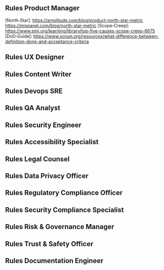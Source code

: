## Rules Product Manager
[Lean‑SM]: https://hbr.org/2013/05/why-the-lean-start-up-changes-everything
[INVEST]: https://www.agilealliance.org/glossary/invest/
[Job‑Story]: https://medium.com/the-job-to-be-done/af7cdee10c27
[ODI]: https://strategyn.com/outcome-driven-innovation-process/
[North‑Star]: https://amplitude.com/blog/product-north-star-metric https://mixpanel.com/blog/north-star-metric
[Scope‑Creep]: https://www.pmi.org/learning/library/top-five-causes-scope-creep-6675
[DoD‑Guide]: https://www.scrum.org/resources/what-difference-between-definition-done-and-acceptance-criteria

## Rules UX Designer
[WCAG22]: https://www.w3.org/WAI/WCAG22/
[Nielsen10]: https://www.nngroup.com/articles/ten-usability-heuristics/
[HicksLaw]: https://www.interaction-design.org/literature/topics/hick-s-law
[FittsLaw]: https://uxplanet.org/breaking-down-fitts-law-for-ux-designers-542cabb48f9
[Gestalt]: https://www.smashingmagazine.com/2014/03/design-principles-visual-perception-and-the-principles-of-gestalt/
[Responsive]: https://developers.google.com/web/fundamentals/design-and-ux/responsive/
[Material]: https://m2.material.io/design/guidelines-overview
[AppleHIG]: https://developer.apple.com/design/human-interface-guidelines/
[CogLoad]: https://bootcamp.uxdesign.cc/what-is-cognitive-load-in-ux-ff068fb8c44d
[Inclusive]: https://inclusive.microsoft.design/

## Rules Content Writer
[Flesch]: https://readable.com/readability/flesch-reading-ease-flesch-kincaid-grade-level/
[PlainLang]: https://www.plainlanguage.gov/guidelines/
[Microcopy]: https://uxdesign.cc/a-mini-guide-to-microcopy-55496469f03b
[Inclusive]: https://learn.microsoft.com/en-us/style-guide/bias-free-communication
[AIDA]: https://marketingexamples.com/brand/tesla
[SEO‑Moz]: https://moz.com/seo-audit-checklist
[HelpfulContent]: https://developers.google.com/search/docs/fundamentals/creating-helpful-content
[ErrorGuides]: https://www.nngroup.com/articles/error-message-guidelines/
[ProgDisclosure]: https://www.interaction-design.org/literature/topics/progressive-disclosure
[GradeCDC]: https://www.cdc.gov/ccindex/tool/index-different.html
[AltText]: https://webaim.org/techniques/alttext/

## Rules Devops SRE
[ToilDef]: https://sre.google/sre-book/service-level-objectives/#eliminating-toil
[ErrBudget]: https://www.wired.com/story/what-is-an-error-budget/
[DORA]: https://dora.dev
[AWSRel]: https://docs.aws.amazon.com/wellarchitected/latest/reliability-pillar/
[AzureCI]: https://learn.microsoft.com/azure/devops/pipelines/repos/rollback
[K8sReady]: https://kubernetes.io/docs/setup/production-environment/
[Chaos]: https://principlesofchaos.org
[SLO]: https://sre.google/workbook/implement-service-level-objective/
[RPO]: https://www.ibm.com/docs/en/spectrum-protect/backup-recovery-rpo-rto
[Postmortem]: https://www.pagerduty.com/blog/blameless-post-mortems/
[OTel]: https://opentelemetry.io/docs/
[DockerTop10]: https://owasp.org/www-project-docker-top-ten/
[Snyk]: https://snyk.io/docs/container-vulnerability-scanner/
[PromRules]: https://prometheus.io/docs/practices/alerting/
[GitOps]: https://opengitops.dev

## Rules QA Analyst
[TestPyramid]: https://martinfowler.com/articles/practical-test-pyramid.html
[ISO25010]: https://www.iso.org/standard/35733.html
[NISTPerf]: https://csrc.nist.gov/pubs/sp/800/55/r2/iwd
[Cypress]: https://docs.cypress.io/app/core-concepts/best-practices
[Selenium]: https://www.selenium.dev/documentation/test_practices/encouraged/
[ShiftLeft]: https://www.dynatrace.com/news/blog/what-is-shift-left-and-what-is-shift-right/
[TestCharter]: https://www.ministryoftesting.com/software-testing-glossary/test-charters
[OWASPAPI]: https://owasp.org/www-project-api-security/
[Axe]: https://dequeuniversity.com/rules/axe/
[SonarCoverage]: https://community.sonarsource.com/t/sonarcloud-how-to-change-code-coverage-ratio-from-default-of-80/70988

## Rules Security Engineer
[OWASPTop10]: https://owasp.org/Top10/
[NISTCSF]: https://www.nist.gov/cyberframework
[ATTACK]: https://attack.mitre.org/
[CISBench]: https://www.cisecurity.org/cis-benchmarks
[ISO27001]: https://committee.iso.org/files/live/sites/jtc1sc27/files/resources/ISO-IECJTC1-SC27-WG1_N3297_Auditing%20Practices%20Note%20-%20Annex%20A.pdf
[SANSCWE]: https://www.sans.org/top25-software-errors/
[CVSS31]: https://www.first.org/cvss/v3-1/specification-document
[STRIDE]: https://learn.microsoft.com/azure/security/develop/threat-modeling-tool-threats
[NVD]: https://nvd.nist.gov/vuln-metrics/cvss
[AES256]: https://nvlpubs.nist.gov/nistpubs/fips/nist.fips.197.pdf
[ASVS]: https://owasp.org/www-project-application-security-verification-standard/
[Log4Shell]: https://www.cisa.gov/news-events/news/apache-log4j-vulnerability-guidance
[SecureCoding]: https://owasp.org/www-project-secure-coding-practices-quick-reference-guide/
[PCIDSS4]: https://blog.pcisecuritystandards.org/updated-pci-dss-v4.0-timeline
[NIST80063]: https://pages.nist.gov/800-63-3/sp800-63b.html

## Rules Accessibility Specialist
[WCAG22]: https://www.w3.org/WAI/WCAG22/Understanding/
[ADAWeb]: https://www.ada.gov/resources/web-guidance/
[Sect508]: https://www.section508.gov/manage/program-roadmap/
[COGA]: https://www.w3.org/WAI/about/groups/task-forces/coga/
[EN301549]: https://www.etsi.org/human-factors-accessibility/en-301-549-v3-the-harmonized-european-standard-for-ict-accessibility
[ARIA‑APG]: https://www.w3.org/TR/wai-aria-practices-1.2/
[ARIAIntro]: https://webaim.org/techniques/aria/
[Contrast]: https://www.w3.org/TR/WCAG20-TECHS/G18.html
[NVDA]: https://download.nvaccess.org/releases/2021.2/documentation/keyCommands.html
[Axe]: https://www.deque.com/axe/
[Inclusive]: https://inclusive.microsoft.design/
[UKGov]: https://www.gov.uk/service-manual/helping-people-to-use-your-service/making-your-service-accessible-an-introduction

## Rules Legal Counsel
[TOS-Tpl]: https://www.termsfeed.com/blog/sample-saas-terms-conditions-template/
[DPA-Tpl]: https://gdpr.eu/data-processing-agreement/
[USPTO]: https://www.uspto.gov/trademarks/basics
[DMCA512]: https://www.copyright.gov/512/
[FTC-Disclose]: https://www.ftc.gov/system/files/documents/plain-language/bus41-dot-com-disclosures-information-about-online-advertising.pdf
[OSSLic]: https://opensource.com/article/21/3/test-cases-open-source-licenses
[CCPA]: https://oag.ca.gov/privacy/ccpa
[APP]: https://www.oaic.gov.au/privacy/australian-privacy-principles
[DSA]: https://digital-strategy.ec.europa.eu/en/policies/dsa-brings-transparency
[COPPA]: https://www.ftc.gov/business-guidance/resources/complying-coppa-frequently-asked-questions
[IPBasics]: https://www.investopedia.com/articles/investing/111014/patents-trademarks-and-copyrights-basics.asp

## Rules Data Privacy Officer
[GDPR]: https://eur-lex.europa.eu/eli/reg/2016/679/oj
[RoPA]: https://gdpr-info.eu/art-30-gdpr/
[UK‑GDPR]: https://ico.org.uk/for-organisations/dpo/
[CCPA]: https://oag.ca.gov/privacy/ccpa
[APP]: https://www.oaic.gov.au/privacy/australian-privacy-principles
[PECR]: https://ico.org.uk/for-organisations/direct-marketing-and-pecr/
[DPIA]: https://edpb.europa.eu/data-protection-impact-assessment_en
[SCC2021]: https://ec.europa.eu/info/system/files/1_en_act_part1_v5_0.pdf
[SchremsII]: https://edpb.europa.eu/schrems-ii-supplementary-measures_en
[AgeCode]: https://ico.org.uk/for-organisations/childrens-code/

## Rules Regulatory Compliance Officer
[PECR]: https://ico.org.uk/for-organisations/direct-marketing-and-pecr/
[ePrivacy]: https://eur-lex.europa.eu/legal-content/EN/TXT/?uri=CELEX%3A32002L0058
[CAN‑SPAM]: https://www.ftc.gov/business-guidance/resources/can-spam-act-compliance-guide-business
[ADAWeb]: https://www.ada.gov/resources/web-guidance/
[COPPA]: https://www.ftc.gov/business-guidance/resources/complying-coppa-frequently-asked-questions
[EU‑CRD]: https://eur-lex.europa.eu/legal-content/EN/TXT/?uri=CELEX:32011L0083
[UK‑CRA]: https://www.legislation.gov.uk/ukpga/2015/15/contents/enacted
[FTC‑Ads]: https://www.ftc.gov/business-guidance/advertising-marketing/endorsements
[CA‑ARL]: https://oag.ca.gov/privacy/autorenewal
[AU‑Spam]: https://www.acma.gov.au/spam
[AgeCode]: https://ico.org.uk/for-organisations/childrens-code/
[TruthAds]: https://www.ftc.gov/business-guidance/resources/truth-advertising

## Rules Security Compliance Specialist
[SOC2]: https://www.aicpa-cima.com/resources/download/2017-trust-services-criteria-with-revised-points-of-focus-2022
[ISO27001]: https://www.iso.org/standard/27001
[NIST80053]: https://csrc.nist.gov/pubs/sp/800/53/r5/upd1/final
[AWS‑Evidence]: https://docs.aws.amazon.com/audit-manager/latest/userguide/how-evidence-is-collected.html
[GDPR‑72h]: https://gdpr-info.eu/art-33-gdpr/
[CA‑Breach]: https://oag.ca.gov/privacy/databreach/reporting
[HIPAA‑60d]: https://www.hhs.gov/hipaa/for-professionals/breach-notification/index.html
[NIST80061]: https://nvlpubs.nist.gov/nistpubs/specialpublications/nist.sp.800-61r2.pdf
[Sentinel]: https://developer.hashicorp.com/sentinel/docs/concepts/policy-as-code
[CIS‑Controls]: https://www.cisecurity.org/controls/v8
[SOC2‑TypeII]: https://www.auditboard.com/blog/soc-2-framework-guide-the-complete-introduction/

## Rules Risk & Governance Manager
[ISO31000]: https://www.iso.org/standard/65694.html
[COSO-ERM]: https://www.coso.org/guidance-erm
[NIST80030]: https://csrc.nist.gov/pubs/sp/800/30/r1/final
[FAIR]: https://www.fairinstitute.org/
[ISO22301]: https://www.iso.org/standard/75106.html
[Retention]: https://ico.org.uk/for-organisations/uk-gdpr-guidance-and-resources/accountability-and-governance/accountability-framework/records-management-and-security/retention-schedule/
[RACI]: https://www.pmi.org/learning/library/best-practices-managing-people-quality-management-7012
[ENISA]: https://www.enisa.europa.eu/publications/enisa-threat-landscape-2024
[KRI]: https://www.risk.net/definition/key-risk-indicators-kris
[BIA]: https://www.ready.gov/sites/default/files/2020-07/business-impact-analysis-worksheet.pdf

## Rules Trust & Safety Officer
[TSPA]: https://www.tspa.info/
[DSA-Q&A]: https://ec.europa.eu/commission/presscorner/detail/en/QANDA_20_2348
[YTStrike]: https://support.google.com/youtube/answer/2802032
[BowTie]: https://www.bowtiexp.com/uk
[FOSTA]: https://www.congress.gov/bill/115th-congress/house-bill/1865/text
[PhotoDNA]: https://www.microsoft.com/en-us/photodna
[Oversight]: https://www.oversightboard.com
[UNHate]: https://www.un.org/en/countering-terrorism/assets/files/Countering_Online_Hate_Speech_Guide_policy_makers_practitioners_July_2023.pdf
[OECD]: https://www.oecd.org/en/publications/facts-not-fakes-tackling-disinformation-strengthening-information-integrity_d909ff7a-en.html
[Sendbird]: https://sendbird.com/blog/content-moderation-strategy
[DSA-Transp]: https://digital-strategy.ec.europa.eu/en/news/digital-services-act-commission-launches-transparency-database
[YTHarass]: https://support.google.com/youtube/answer/2802268

## Rules Documentation Engineer
[ISO26514]: https://www.iso.org/standard/77451.html
[DITA13]:   https://docs.oasis-open.org/dita/dita/v1.3/dita-v1.3-part3-all-inclusive.html
[OWASPASVS2021]: https://owasp.org/www-project-application-security-verification-standard/
[OpenAPI31]: https://spec.openapis.org/oas/v3.1.0.html
[WriteTheDocs]: https://www.writethedocs.org/guide/docs-as-code.html
[WCAG22]: https://www.w3.org/TR/WCAG22/
[GDPR]:   https://gdpr.eu/checklist/
[MkDocs]: https://www.mkdocs.org/
[MarkdownLint]: https://github.com/marketplace/actions/markdown-lint
[GADataAPI]: https://developers.google.com/analytics/devguides/reporting/data/v1/api-schema
